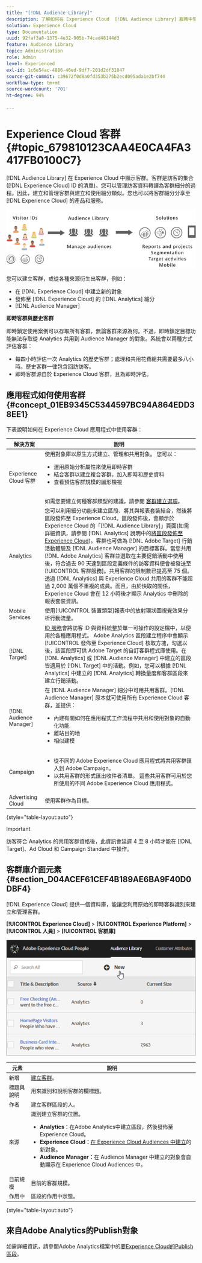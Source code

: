 ```yaml
---
title: "[!DNL Audience Library]"
description: 了解如何在 Experience Cloud  [!DNL Audience Library] 服務中管理訪客資料轉譯為客群細分。
solution: Experience Cloud
type: Documentation
uuid: 92faf3a8-1375-4e32-905b-74cad48144d3
feature: Audience Library
topic: Administration
role: Admin
level: Experienced
exl-id: 1c6e54ac-4886-46ed-9df7-201d2df31847
source-git-commit: c39672f0d8a0fd353b275b2ecd095ada1e2bf744
workflow-type: tm+mt
source-wordcount: '701'
ht-degree: 94%

---
```


# Experience Cloud 客群 {#topic_679810123CAA4E0CA4FA3417FB0100C7}

[!DNL Audience Library] 在 Experience Cloud 中顯示客群。客群是訪客的集合 ([!DNL Experience Cloud] ID 的清單)。您可以管理訪客資料轉譯為客群細分的過程。因此，建立和管理客群與建立和使用細分類似。您也可以將客群細分分享至 [!DNL Experience Cloud] 的產品和服務。

![Experience Cloud 客群](assets/audiences.png)

您可以建立客群，或從各種來源衍生出客群，例如：

* 在 [!DNL Experience Cloud] 中建立新的對象
* 發佈至 [!DNL Experience Cloud] 的 [!DNL Analytics] 細分
* [!DNL Audience Manager]

**即時客群與歷史客群**

即時鎖定使用案例可以存取所有客群，無論客群來源為何。不過，即時鎖定目標功能無法存取從 Analytics 共用到 Audience Manager 的對象。系統會以兩種方式評估客群：

* 每四小時評估一次 Analytics 的歷史客群；處理和共用花費總共需要最多八小時。歷史客群一律包含回訪訪客。
* 即時客群源自於 Experience Cloud 客群，且為即時評估。

## 應用程式如何使用客群 {#concept_01EB9345C5344597BC94A864EDD38EE1}

下表說明如何在 Experience Cloud 應用程式中使用客群：

| 解決方案 | 說明 |
|--- |--- |
| Experience Cloud 客群 | 使用對象庫以原生方式建立、管理和共用對象。 您可以：<ul><li>運用原始分析屬性來使用即時客群</li><li>結合客群以建立複合客群，加入即時和歷史資料</li><li>查看預估客群規模的圖形檢視</li></ul><br>如需您要建立何種客群類型的建議，請參閱 [客群建立選項](https://experienceleague.adobe.com/docs/experience-cloud-kcs/kbarticles/KA-16471.html?lang=zh-Hant)。 |
| Analytics | 您可以利用細分功能來建立區段、將其與報表套裝結合，然後將區段發佈至 Experience Cloud。區段發佈後，會顯示於 Experience Cloud 的「[!DNL Audience Library]」頁面(如需詳細資訊，請參閱 [!DNL Analytics] 說明中的[將區段發佈至 Experience Cloud](https://experienceleague.adobe.com/docs/analytics/components/segmentation/segmentation-workflow/seg-publish.html))。客群也可做為 [!DNL Adobe Target] 行銷活動體驗及 [!DNL Audience Manager] 的目標客群。當您共用 [!DNL Adobe Analytics] 客群並選取在主要促銷活動中使用後，符合過去 90 天達到區段定義條件的訪客資料便會被發送至 [!UICONTROL 客群服務]。共用客群的限制數已提高至 75 個。透過 [!DNL Analytics] 與 Experience Cloud 共用的客群不能超過 2,000 萬個不重複的成員。而且，由於快取的關係，Experience Cloud 會在 12 小時後才顯示 Analytics 中刪除的報表套裝資訊。 |
| Mobile Services | 使用[!UICONTROL 裝置類型]報表中的放射環狀圖視覺效果分析行動流量。 |
| [!DNL Target] | [ID 服務](https://experienceleague.adobe.com/docs/id-service/using/home.html)會將訪客 ID 與資料統整於單一可操作的設定檔中，以便用於各種應用程式。 Adobe Analytics 區段建立程序中會顯示[!UICONTROL 發佈至 Experience Cloud] 核取方塊，勾選以後，該區段即可供 Adobe Target 的自訂客群程式庫使用。在 [!DNL Analytics] 或 [!DNL Audience Manager] 中建立的區段皆適用於 [!DNL Target] 中的活動。例如，您可以根據 [!DNL Analytics] 中建立的 [!DNL Analytics] 轉換量度和客群區段來建立行銷活動。 |
| [!DNL Audience Manager] | 在 [!DNL Audience Manager] 細分中可用共用客群。[!DNL Audience Manager] 原本就可使用所有 Experience Cloud 客群，並提供：<ul><li>內建有關如何在應用程式工作流程中共用和使用對象的自動化功能</li><li>離站目的地</li><li>相似建模</li></ul> |
| Campaign | <ul><li>從不同的 Adobe Experience Cloud 應用程式將共用客群匯入到 Adobe Campaign。</li><li>以共用客群的形式匯出收件者清單。 這些共用客群可用於您所使用的不同 Adobe Experience Cloud 應用程式。</li></ul> |
| Advertising Cloud | 使用客群作為目標。 |

{style="table-layout:auto"}

>[!IMPORTANT]
>
>訪客符合 Analytics 的共用客群資格後，此資訊會延遲 4 至 8 小時才能在 [!DNL Target]、Ad Cloud 和 Campaign Standard 中操作。

## 客群庫介面元素 {#section_D04ACEF61CEF4B189AE6BA9F40D0DBF4}

[!DNL Experience Cloud] 提供一個資料庫，能讓您利用原始的即時客群識別來建立和管理客群。

**[!UICONTROL Experience Cloud]** > **[!UICONTROL Experience Platform]** > **[!UICONTROL 人員]** > **[!UICONTROL 客群庫]**

![在客群庫中新增客群](assets/audience_library.png)

| 元素 | 說明 |
|--- |--- |
| 新增 | [建立客群](create.md)。 |
| 標題與說明 | 用來識別和說明客群的欄標題。 |
| 作者 | 建立客群區段的人。 |
| 來源 | 識別建立客群的位置。<ul><li>**Analytics：**&#x200B;在Adobe Analytics中建立區段，然後發佈至Experience Cloud。</li><li>**Experience Cloud：**[在 Experience Cloud Audiences 中建立](create.md)的新對象。</li><li>**Audience Manager：**&#x200B;在 Audience Manager 中建立的對象會自動顯示在 Experience Cloud Audiences 中。</li></ul> |
| 目前規模 | 目前的客群規模。 |
| 作用中 | 區段的作用中狀態。 |

{style="table-layout:auto"}

## 來自Adobe Analytics的Publish對象

如需詳細資訊，請參閱Adobe Analytics檔案中的[要Experience Cloud的Publish區段](https://experienceleague.adobe.com/en/docs/analytics/components/segmentation/segmentation-workflow/seg-publish)。

